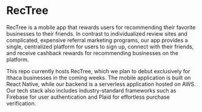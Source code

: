 # RecTree

RecTree is a mobile app that rewards users for recommending their favorite businesses to their friends. In contrast to individualized review sites and complicated, expensive referral marketing programs, our app provides a single, centralized platform for users to sign up, connect with their friends, and receive cashback rewards for recommending businesses on the platform.

This repo currently hosts RecTree, which we plan to debut exclusively for Ithaca businesses in the coming weeks. The mobile application is built on React Native, while our backend is a serverless application hosted on AWS. Our tech stack also includes industry-standard frameworks such as Firebase for user authentication and Plaid for effortless purchase verification. 